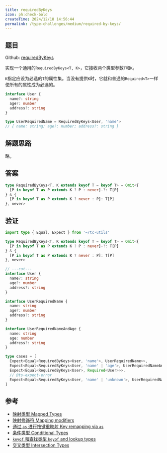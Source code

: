 ```yaml
---
title: requiredByKeys
icon: ph:check-bold
createTime: 2024/12/18 14:56:44
permalink: /type-challenges/medium/required-by-keys/
---
```


## 题目

Github: [requiredByKeys](https://github.com/type-challenges/type-challenges/blob/main/questions/02759-medium-requiredbykeys/)

实现一个通用的`RequiredByKeys<T, K>`，它接收两个类型参数`T`和`K`。

`K`指定应设为必选的`T`的属性集。当没有提供`K`时，它就和普通的`Required<T>`一样使所有的属性成为必选的。

```ts
interface User {
  name?: string
  age?: number
  address?: string
}

type UserRequiredName = RequiredByKeys<User, 'name'>
// { name: string; age?: number; address?: string }
```

## 解题思路

略。

## 答案

```ts
type RequiredByKeys<T, K extends keyof T = keyof T> = Omit<{
  [P in keyof T as P extends K ? P : never]-?: T[P]
} & {
  [P in keyof T as P extends K ? never : P]: T[P]
}, never>
```

## 验证

```ts twoslash
import type { Equal, Expect } from '~/tc-utils'

type RequiredByKeys<T, K extends keyof T = keyof T> = Omit<{
  [P in keyof T as P extends K ? P : never]-?: T[P]
} & {
  [P in keyof T as P extends K ? never : P]: T[P]
}, never>

// ---cut---
interface User {
  name?: string
  age?: number
  address?: string
}

interface UserRequiredName {
  name: string
  age?: number
  address?: string
}

interface UserRequiredNameAndAge {
  name: string
  age: number
  address?: string
}

type cases = [
  Expect<Equal<RequiredByKeys<User, 'name'>, UserRequiredName>>,
  Expect<Equal<RequiredByKeys<User, 'name' | 'age'>, UserRequiredNameAndAge>>,
  Expect<Equal<RequiredByKeys<User>, Required<User>>>,
  // @ts-expect-error
  Expect<Equal<RequiredByKeys<User, 'name' | 'unknown'>, UserRequiredName>>,
]
```

## 参考

- [映射类型 Mapped Types](https://www.typescriptlang.org/docs/handbook/2/mapped-types.html)
- [映射修饰符 Mapping modifiers](https://www.typescriptlang.org/docs/handbook/2/mapped-types.html#mapping-modifiers)
- [通过 `as` 进行按键重映射 Key remapping via `as`](https://www.typescriptlang.org/docs/handbook/2/mapped-types.html#key-remapping-via-as)
- [条件类型 Conditional Types](https://www.typescriptlang.org/docs/handbook/2/conditional-types.html)
- [`keyof` 和查找类型 `keyof` and lookup types](https://www.typescriptlang.org/docs/handbook/release-notes/typescript-2-1.html#keyof-and-lookup-types)
- [交叉类型 Intersection Types](https://www.typescriptlang.org/docs/handbook/2/objects.html#intersection-types)
